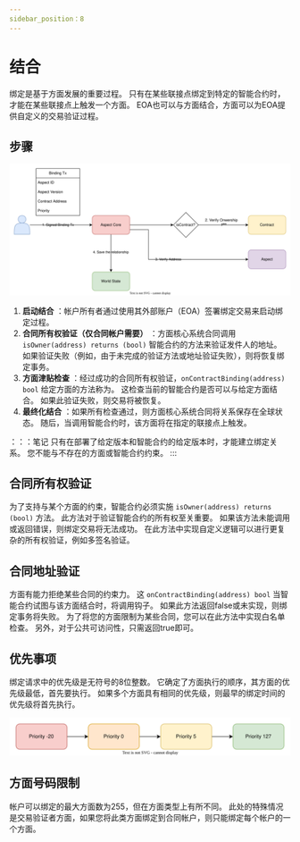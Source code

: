 ```yaml
---
sidebar_position：8
---
```


# 结合

绑定是基于方面发展的重要过程。 只有在某些联接点绑定到特定的智能合约时，才能在某些联接点上触发一个方面。 EOA也可以与方面结合，方面可以为EOA提供自定义的交易验证过程。

## 步骤

 ![结合](./binding.svg) 

1. **启动结合** ：帐户所有者通过使用其外部账户（EOA）签署绑定交易来启动绑定过程。
2. **合同所有权验证（仅合同帐户需要）** ：方面核心系统合同调用 `isOwner(address) returns (bool)` 智能合约的方法来验证发件人的地址。 如果验证失败（例如，由于未完成的验证方法或地址验证失败），则将恢复绑定事务。
3. **方面津贴检查** ：经过成功的合同所有权验证，`onContractBinding(address) bool` 给定方面的方法称为。 这检查当前的智能合约是否可以与给定方面结合。 如果此验证失败，则交易将被恢复。
4. **最终化结合** ：如果所有检查通过，则方面核心系统合同将关系保存在全球状态。 随后，当调用智能合约时，该方面将在指定的联接点上触发。

：：：笔记
只有在部署了给定版本和智能合约的给定版本时，才能建立绑定关系。 您不能与不存在的方面或智能合约约束。
:::

## 合同所有权验证

为了支持与某个方面的约束，智能合约必须实施 `isOwner(address) returns (bool)` 方法。 此方法对于验证智能合约的所有权至关重要。 如果该方法未能调用或返回错误，则绑定交易将无法成功。 在此方法中实现自定义逻辑可以进行更复杂的所有权验证，例如多签名验证。

## 合同地址验证

方面有能力拒绝某些合同的约束力。 这 `onContractBinding(address) bool` 当智能合约试图与该方面结合时，将调用钩子。 如果此方法返回false或未实现，则绑定事务将失败。 为了将您的方面限制为某些合同，您可以在此方法中实现白名单检查。 另外，对于公共可访问性，只需返回true即可。

## 优先事项

绑定请求中的优先级是无符号的8位整数。 它确定了方面执行的顺序，其方面的优先级最低，首先要执行。 如果多个方面具有相同的优先级，则最早的绑定时间的优先级将首先执行。

 ![方面执行订单图](../binding/aspect-execution-order.svg) 

## 方面号码限制

帐户可以绑定的最大方面数为255，但在方面类型上有所不同。 此处的特殊情况是交易验证者方面，如果您将此类方面绑定到合同帐户，则只能绑定每个帐户的一个方面。